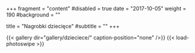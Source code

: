 +++
fragment = "content"
#disabled = true
date = "2017-10-05"
weight = 190
#background = ""

title = "Nagrobki dziecięce"
#subtitle = ""
+++

{{< gallery dir="gallery/dzieciece/" caption-position="none" />}} {{< load-photoswipe >}}
